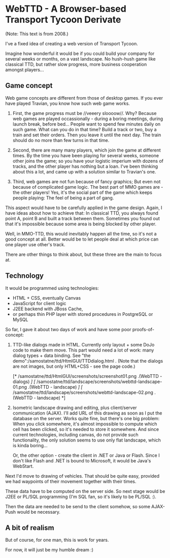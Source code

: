 # WebTTD - A Browser-based Transport Tycoon Derivate

(Note: This text is from 2008.)

I've a fixed idea of creating a web version of Transport Tycoon.

Imagine how wonderful it would be if you could build your company for several weeks or months,
on a vast landscape.
No hush-hush game like classical TTD, but rather slow progress, more business cooperation amongst players...


## Game concept

Web game concepts are different from those of desktop games.
If you ever have played Travian, you know how such web game works.

 1) First, the game progress must be //veeery sloooow//. Why?
Because web games are played occassionally -
during a boring meetings, during launch break, before bed...
People want to spend few minutes daily on such game.
What can you do in that time? Build a track or two, buy a train and set their orders.
Then you leave it until the next day. The train should do no more than few turns in that time.


 2) Second, there are many many players, which join the game at different times.
By the time you have been playing for several weeks, someone other joins the game;
so you have your logistic imperium with dozens of tracks, and the other player has nothing but a loan.
I've been thinking about this a lot, and came up with a solution similar to Travian's one.

 3) Third, web games are not fun because of fancy graphics; But even not because of complicated game logic.
The best part of MMO games are - the other players! Yes, it's the social part of the game which
keeps people playing: The feel of being a part of gang.

This aspect would have to be carefully applied in the game design. Again, I have ideas about how to achieve that:
In classical TTD, you always found point A, point B and built a track between them.
Sometimes you found out that it's impossible because some area is being blocked by other player.

Well, in MMO-TTD, this would inevitably happen all the time, so it's not a good concept at all.
Better would be to let people deal at which price can one player use other's track.

There are other things to think about, but these three are the main to focus at.



## Technology

It would be programmed using technologies:

 * HTML + CSS, eventually Canvas
 * JavaScript for client logic
 * J2EE backend with JBoss Cache,
 * or perhaps thin PHP layer with stored procedures in PostgreSQL or MySQL

So far, I gave it about two days of work and have some poor proofs-of-concept:

 1) TTD-like dialogs made in HTML. Currently only layout + some DoJo code to make them move.
    This part would need a lot of work: many dialog types + data binding.
    See "the demo":/samostatne/ttd/HtmlGUI/TTDdialog.html .
    (Note that the dialogs are not images, but only HTML+CSS - see the page code.)

    [* /samostatne/ttd/HtmlGUI/screenshots/screenshot01.png .(WebTTD - dialogs) *]
    [* /samostatne/ttd/landscape/screenshots/webttd-landscape-01.png .(WebTTD - landscape) *]
    [* /samostatne/ttd/landscape/screenshots/webttd-landscape-02.png .(WebTTD - landscape) *]

 2) Isometric landscape drawing and editing, plus client/server communication (AJAX).
    I'll add URL of this drawing as soon as I put the database on the server.
    Works quite fine, but there's one big problem: When you click somewhere,
    it's almost impossible to compute which cell has been clicked, so it's needed to store it somewhere.
    And since current technologies, including canvas, do not provide such functionality,
    the only solution seems to use only flat landscape, which is kinda boring...

    Or, the other option - create the client in .NET or Java or Flash.
    Since I don't like Flash and .NET is bound to Microsoft, it would be Java's WebStart.



Next I'd move to drawing of vehicles. That should be quite easy,
provided we had waypoints of their movement together with their times.

These data have to be computed on the server side.
So next stage would be J2EE or PL/SQL programming (I'm SQL fan, so it's likely to be PL/SQL :).

Then the data are needed to be send to the client somehow, so some AJAX-Push would be necessary.


## A bit of realism

But of course, for one man, this is work for years.

For now, it will just be my humble dream :)


